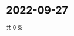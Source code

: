 # 2022-09-27

共 0 条

<!-- BEGIN WEIBO -->
<!-- 最后更新时间 Tue Sep 27 2022 23:09:06 GMT+0800 (China Standard Time) -->

<!-- END WEIBO -->
